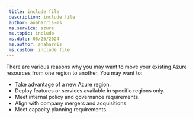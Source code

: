 ```yaml
---
 title: include file
 description: include file
 author: anaharris-ms
 ms.service: azure
 ms.topic: include
 ms.date: 06/25/2024
 ms.author: anaharris
 ms.custom: include file
---
```



There are various reasons why you may want to move your existing Azure resources from one region to another. You may want to:

- Take advantage of a new Azure region.
- Deploy features or services available in specific regions only.
- Meet internal policy and governance requirements.
- Align with company mergers and acquisitions
- Meet capacity planning requirements.